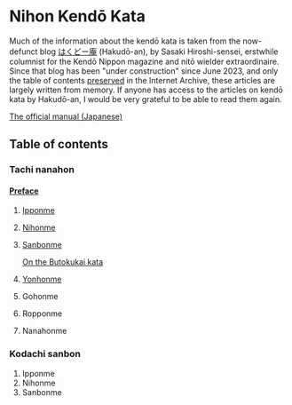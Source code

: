 # Nihon Kendō Kata

Much of the information about the kendō kata is taken from the now-defunct blog [はくどー庵](https://hakudoh.com/%E3%83%88%E3%83%83%E3%83%97%E3%83%9A%E3%83%BC%E3%82%B8/) (Hakudō-an), by Sasaki Hiroshi-sensei, erstwhile columnist for the Kendō Nippon magazine and nitō wielder extraordinaire. Since that blog has been "under construction" since June 2023, and only the table of contents [preserved](https://web.archive.org/web/20210207125320/https://hakudoh.com/wp/study/page_0502/) in the Internet Archive, these articles are largely written from memory. If anyone has access to the articles on kendō kata by Hakudō-an, I would be very grateful to be able to read them again.

[The official manual (Japanese)](https://www.kendo.or.jp/wp/wp-content/uploads/2020/12/nippon_kendo_kata_manual.pdf)

## Table of contents

### Tachi nanahon

#### [Preface](preface.md)

1. [Ipponme](tachi-ipponme.md)
2. [Nihonme](tachi-nihonme.md)
3. [Sanbonme](tachi-sanbonme.md)

   [On the Butokukai kata](butokukai-kata-notes.md)

4. [Yonhonme](tachi-yonhonme.md)
5. Gohonme
6. Ropponme
7. Nanahonme

### Kodachi sanbon

1. Ipponme
2. Nihonme
3. Sanbonme
